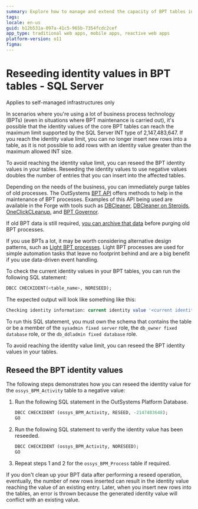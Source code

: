 ```yaml
---
summary: Explore how to manage and extend the capacity of BPT tables in SQL Server by reseeding identity values using OutSystems 11 (O11) tools and APIs.
tags: 
locale: en-us
guid: b12b531a-097a-41c5-965b-7354fcdc2cef
app_type: traditional web apps, mobile apps, reactive web apps
platform-version: o11
figma:
---
```


# Reseeding identity values in BPT tables - SQL Server

<div class="info" markdown="1">

Applies to self-managed infrastructures only 

</div>

In scenarios where you're using a lot of business process technology (BPTs) (even in situations where BPT maintenance is carried out), it's possible that the identity values of the core BPT tables can reach the maximum limit supported by the SQL Server INT type of 2,147,483,647. If you reach the identity value limit, you can no longer insert new rows into a table, as it is not possible to add rows with an identity value greater than the maximum allowed INT size. 

To avoid reaching the identity value limit, you can reseed the BPT identity values in your tables. Reseeding the identity values to use negative values doubles the number of entries that you can insert into the affected tables.

Depending on the needs of the business, you can immediately purge tables of old processes. The OutSystems [BPT API](../../ref/apis/auto/bpt-api.final.md) offers methods to help in the maintenance of BPT processes. Examples of this API being used are available in the Forge with tools such as [DBCleaner](https://www.outsystems.com/forge/component-overview/423/dbcleaner-o11), [DBCleaner on Steroids](https://www.outsystems.com/forge/component-overview/5018/db-cleaner-on-steroids-o11), [OneClickCLeanup](https://www.outsystems.com/forge/component-overview/2176/oneclickcleanup-o11), and [BPT Governor](https://www.outsystems.com/forge/component-overview/17901/bpt-governor-o11).

If old BPT data is still required, [you can archive that data](https://success.outsystems.com/documentation/how_to_guides/processes/how_to_archive_old_processes_bpt/) before purging old BPT processes.

If you use BPTs a lot, it may be worth considering alternative design patterns, such as [Light BPT processes](light-process.md). Light BPT processes are used for simple automation tasks that leave no footprint behind and are a big benefit if you use data-driven event handling.

To check the current identity values in your BPT tables, you can run the following SQL statement:

```sql
DBCC CHECKIDENT(<table_name>, NORESEED);
```
The expected output will look like something like this:

```sql
Checking identity information: current identity value '<current identity value>', current column value '<current column value>'. DBCC execution completed. If DBCC printed error messages, contact your system administrator.
```

<div class="info" markdown="1">

To run this SQL statement, you must own the schema that contains the table or be a member of the ``sysadmin fixed server`` role, the ``db_owner fixed database`` role, or the ``db_ddladmin fixed database`` role.

</div>

To avoid reaching the identity value limit, you can reseed the BPT identity values in your tables. 

## Reseed the BPT identity values

The following steps demonstrates how you can reseed the identity value for the ``ossys_BPM_Activity`` table to a negative value:

1. Run the following SQL statement in the OutSystems Platform Database.

    ```sql
    DBCC CHECKIDENT (ossys_BPM_Activity, RESEED, -2147483648);
    GO
    ```

1. Run the following SQL statement to verify the identity value has been reseeded.

    ```sql
    DBCC CHECKIDENT (ossys_BPM_Activity, NORESEED);
    GO
    ```

1. Repeat steps 1 and 2 for the ``ossys_BPM_Process`` table if required.

<div class="warning" markdown="1">

If you don't clean up your BPT data after performing a reseed operation, eventually, the number of new rows inserted can result in the identity value reaching the value of an existing entry. Later, when you insert new rows into the tables, an error is thrown because the generated identity value will conflict with an existing value.

</div>
